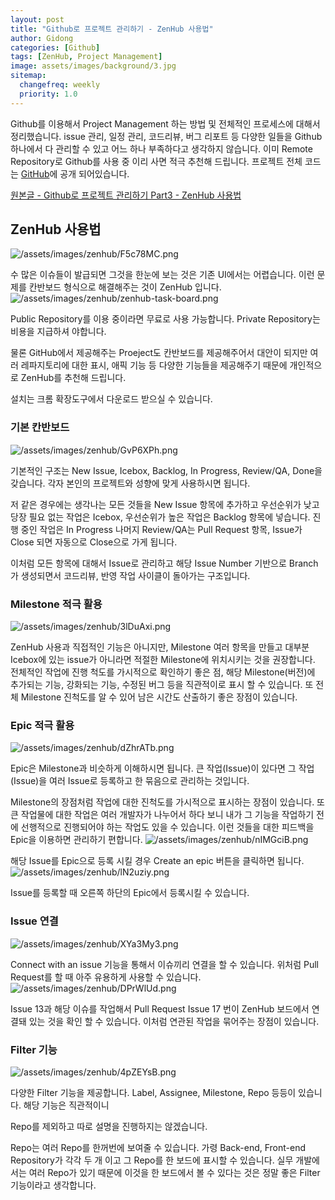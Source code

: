 ```yaml
---
layout: post
title: "Github로 프로젝트 관리하기 - ZenHub 사용법"
author: Gidong
categories: [Github]
tags: [ZenHub, Project Management]
image: assets/images/background/3.jpg
sitemap:
  changefreq: weekly
  priority: 1.0
---
```


Github를 이용해서 Project Management 하는 방법 및 전체적인 프로세스에 대해서 정리했습니다. issue 관리, 일정 관리, 코드리뷰, 버그 리포트 등 다양한 일들을 Github 하나에서 다 관리할 수 있고 어느 하나 부족하다고 생각하지 않습니다. 이미 Remote Repository로 Github를 사용 중 이리 사면 적극 추천해 드립니다. 프로젝트 전체 코드는 [GitHub](https://github.com/cheese10yun/github-project-management)에 공개 되어있습니다.

[원본글 - Github로 프로젝트 관리하기 Part3 - ZenHub 사용법](https://www.popit.kr/github%EB%A1%9C-%ED%94%84%EB%A1%9C%EC%A0%9D%ED%8A%B8-%EA%B4%80%EB%A6%AC%ED%95%98%EA%B8%B0-part3-zenhub-%EC%82%AC%EC%9A%A9%EB%B2%95/)

## ZenHub 사용법

![/assets/images/zenhub/F5c78MC.png](/assets/images/zenhub/F5c78MC.png)

수 많은 이슈들이 발급되면 그것을 한눈에 보는 것은 기존 UI에서는 어렵습니다. 이런 문제를 칸반보드 형식으로 해결해주는 것이 ZenHub 입니다.
![/assets/images/zenhub/zenhub-task-board.png](/assets/images/zenhub/zenhub-task-board.png)

Public Repository를 이용 중이라면 무료로 사용 가능합니다. Private Repository는 비용을 지급하셔 야합니다.

물론 GitHub에서 제공해주는 Proeject도 칸반보드를 제공해주어서 대안이 되지만 여러 레파지토리에 대한 표시, 애픽 기능 등 다양한 기능들을 제공해주기 때문에 개인적으로 ZenHub를 추천해 드립니다.

설치는 크롬 확장도구에서 다운로드 받으실 수 있습니다.

### 기본 칸반보드

![/assets/images/zenhub/GvP6XPh.png](/assets/images/zenhub/GvP6XPh.png)

기본적인 구조는 New Issue, Icebox, Backlog, In Progress, Review/QA, Done을 갖습니다. 각자 본인의 프로젝트와 성향에 맞게 사용하시면 됩니다.

저 같은 경우에는 생각나는 모든 것들을 New Issue 항목에 추가하고 우선순위가 낮고 당장 필요 없는 작업은 Icebox, 우선순위가 높은 작업은 Backlog 항목에 넣습니다. 진행 중인 작업은 In Progress 나머지 Review/QA는 Pull Request 항목, Issue가 Close 되면 자동으로 Close으로 가게 됩니다.

이처럼 모든 항목에 대해서 Issue로 관리하고 해당 Issue Number 기반으로 Branch가 생성되면서 코드리뷰, 반영 작업 사이클이 돌아가는 구조입니다.

### Milestone 적극 활용

![/assets/images/zenhub/3lDuAxi.png](/assets/images/zenhub/3lDuAxi.png)

ZenHub 사용과 직접적인 기능은 아니지만, Milestone 여러 항목을 만들고 대부분 Icebox에 있는 issue가 아니라면 적절한 Milestone에 위치시키는 것을 권장합니다. 전체적인 작업에 진행 척도를 가시적으로 확인하기 좋은 점, 해당 Milestone(버전)에 추가되는 기능, 강화되는 기능, 수정된 버그 등을 직관적이로 표시 할 수 있습니다. 또 전체 Milestone 진척도를 알 수 있어 남은 시간도 산출하기 좋은 장점이 있습니다.

### Epic 적극 활용

![/assets/images/zenhub/dZhrATb.png](/assets/images/zenhub/dZhrATb.png)

Epic은 Milestone과 비슷하게 이해하시면 됩니다. 큰 작업(Issue)이 있다면 그 작업(Issue)을 여러 Issue로 등록하고 한 묶음으로 관리하는 것입니다.

Milestone의 장점처럼 작업에 대한 진척도를 가시적으로 표시하는 장점이 있습니다. 또 큰 작업물에 대한 작업은 여러 개발자가 나누어서 하다 보니 내가 그 기능을 작업하기 전에 선행적으로 진행되어야 하는 작업도 있을 수 있습니다. 이런 것들을 대한 피드백을 Epic을 이용하면 관리하기 편합니다.
![/assets/images/zenhub/nIMGciB.png](/assets/images/zenhub/nIMGciB.png)

해당 Issue를 Epic으로 등록 시킬 경우 Create an epic 버튼을 클릭하면 됩니다.
![/assets/images/zenhub/lN2uziy.png](/assets/images/zenhub/lN2uziy.png)

Issue를 등록할 때 오른쪽 하단의 Epic에서 등록시킬 수 있습니다.

### Issue 연결

![/assets/images/zenhub/XYa3My3.png](/assets/images/zenhub/XYa3My3.png)

Connect with an issue 기능을 통해서 이슈끼리 연결을 할 수 있습니다. 위처럼 Pull Request를 할 때 아주 유용하게 사용할 수 있습니다.
![/assets/images/zenhub/DPrWlUd.png](/assets/images/zenhub/DPrWlUd.png)

Issue 13과 해당 이슈를 작업해서 Pull Request Issue 17 번이 ZenHub 보드에서 연결돼 있는 것을 확인 할 수 있습니다. 이처럼 연관된 작업을 묶어주는 장점이 있습니다.

### Filter 기능

![/assets/images/zenhub/4pZEYsB.png](/assets/images/zenhub/4pZEYsB.png)

다양한 Filter 기능을 제공합니다. Label, Assignee, Milestone, Repo 등등이 있습니다. 해당 기능은 직관적이니

Repo를 제외하고 따로 설명을 진행하지는 않겠습니다.

Repo는 여러 Repo를 한꺼번에 보여줄 수 있습니다. 가령 Back-end, Front-end Repository가 각각 두 개 이고 그 Repo를 한 보드에 표시할 수 있습니다. 실무 개발에서는 여러 Repo가 있기 때문에 이것을 한 보드에서 볼 수 있다는 것은 정말 좋은 Filter 기능이라고 생각합니다.

